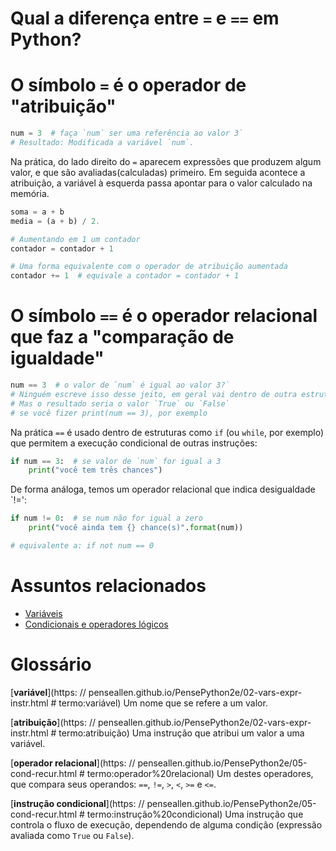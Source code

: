 # Qual a diferença entre `=` e `==` em Python?

# O símbolo `=` é o operador de "atribuição"

```python
num = 3  # faça `num` ser uma referência ao valor 3`
# Resultado: Modificada a variável `num`.
```

Na prática, do lado direito do `=` aparecem expressões que produzem algum valor, e que são avaliadas(calculadas) primeiro. Em seguida acontece a atribuição, a variável à esquerda passa apontar para o valor calculado na memória.


```python
soma = a + b
media = (a + b) / 2.

# Aumentando em 1 um contador
contador = contador + 1

# Uma forma equivalente com o operador de atribuição aumentada
contador += 1  # equivale a contador = contador + 1
```

# O símbolo `==` é o operador relacional que faz a "comparação de igualdade"

```python
num == 3  # o valor de `num` é igual ao valor 3?`
# Ninguém escreve isso desse jeito, em geral vai dentro de outra estrutura.
# Mas o resultado seria o valor `True` ou `False`
# se você fizer print(num == 3), por exemplo
```

Na prática  `==`  é usado dentro de estruturas como `if` (ou `while`, por exemplo) que permitem a execução condicional de outras instruções:

```python
if num == 3:  # se valor de `num` for igual a 3
    print("você tem três chances")
```

De forma análoga, temos um operador relacional que indica desigualdade `!=':

```python
if num != 0:  # se num não for igual a zero
    print("você ainda tem {} chance(s)".format(num))

# equivalente a: if not num == 0
```

# Assuntos relacionados

- [Variáveis](variaveis.md)
- [Condicionais e operadores lógicos](condicionais_py.md)

# Glossário

[**variável**](https: // penseallen.github.io/PensePython2e/02-vars-expr-instr.html  # termo:variável) Um nome que se refere a um valor.

[**atribuição**](https: // penseallen.github.io/PensePython2e/02-vars-expr-instr.html  # termo:atribuição) Uma instrução que atribui um valor a uma variável.

[**operador relacional**](https: // penseallen.github.io/PensePython2e/05-cond-recur.html  # termo:operador%20relacional) Um destes operadores, que compara seus operandos: `==`, `!=`, `>`, `<`, `>=` e `<=`.

[**instrução condicional**](https: // penseallen.github.io/PensePython2e/05-cond-recur.html  # termo:instrução%20condicional) Uma instrução que controla o fluxo de execução, dependendo de alguma condição (expressão avaliada como `True` ou `False`).

